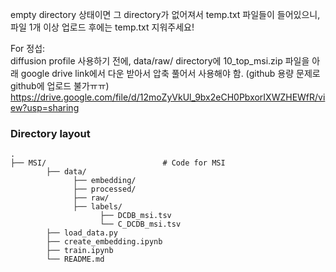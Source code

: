 empty directory 상태이면 그 directory가 없어져서 temp.txt 파일들이 들어있으니, 파일 1개 이상 업로드 후에는 temp.txt 지워주세요!

For 정섭:  
      diffusion profile 사용하기 전에, data/raw/ directory에 10_top_msi.zip 파일을 아래 google drive link에서 다운 받아서 압축 풀어서 사용해야 함. (github 용량 문제로 github에 업로드 불가ㅠㅠ)  
      https://drive.google.com/file/d/12moZyVkUl_9bx2eCH0PbxorIXWZHEWfR/view?usp=sharing

### Directory layout
    .
    ├── MSI/                          # Code for MSI
            ├── data/
                  ├── embedding/
                  ├── processed/
                  ├── raw/
                  ├── labels/
                        ├── DCDB_msi.tsv
                        └── C_DCDB_msi.tsv
            ├── load_data.py
            ├── create_embedding.ipynb
            ├── train.ipynb
            └── README.md